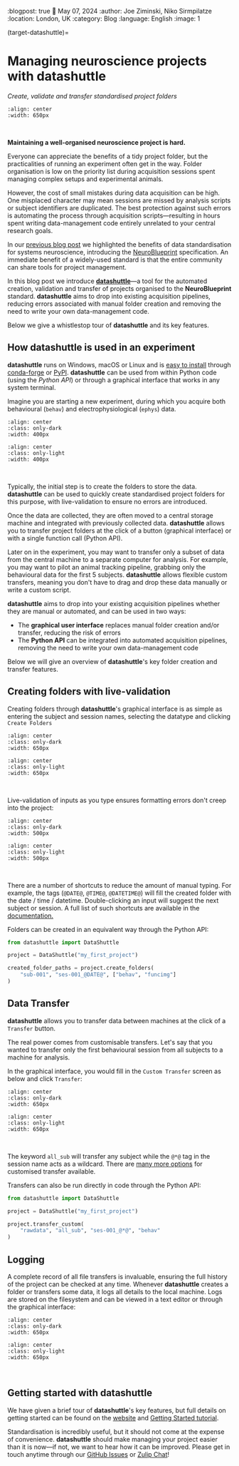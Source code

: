 :blogpost: true
:date: May 07, 2024
:author: Joe Ziminski, Niko Sirmpilatze
:location: London, UK
:category: Blog
:language: English
:image: 1

(target-datashuttle)=
# Managing neuroscience projects with **datashuttle**
*Create, validate and transfer standardised project folders*

```{image} /_static/blog_images/datashuttle/datashuttle-overview-light.png
:align: center
:width: 650px
```
<br>

**Maintaining a well-organised neuroscience project is hard.**

Everyone can appreciate the benefits of a tidy project
folder, but the practicalities of running an experiment often get 
in the way. Folder organisation 
is low on the priority list during acquisition sessions 
spent managing complex setups and experimental animals.

However, the cost of small mistakes during data acquisition can be high.
One misplaced character may mean sessions are missed by analysis 
scripts or subject identifiers are duplicated.
The best protection against such errors is automating the process
through acquisition scripts—resulting in hours spent writing 
data-management code entirely unrelated to your central research goals.

In our [previous blog post](target-neuroblueprint) we highlighted the benefits
of data standardisation for systems neuroscience, introducing the 
[NeuroBlueprint](https://neuroblueprint.neuroinformatics.dev/) 
specification. 
An immediate benefit of a widely-used standard is that the entire community
can share tools for project management.

In this blog post we introduce 
[**datashuttle**](https://datashuttle.neuroinformatics.dev/)—a 
tool for the automated creation, 
validation and transfer of projects organised to 
the **NeuroBlueprint** standard. **datashuttle** aims to
drop into existing acquisition pipelines, reducing errors
associated with manual folder creation and removing the need
to write your own data-management code.

Below we give a whistlestop tour of **datashuttle** and its key
features. 

## How **datashuttle** is used in an experiment

**datashuttle** runs on Windows, macOS or Linux and is
[easy to install](https://datashuttle.neuroinformatics.dev/pages/get_started/install.html)
through 
[conda-forge](https://anaconda.org/conda-forge/datashuttle)
or 
[PyPI](https://pypi.org/project/datashuttle). **datashuttle** can be used
from within Python code (using the *Python API*) or through a graphical 
interface that works in any system terminal.

Imagine you are starting a new experiment, during which you acquire both
behavioural (`behav`) and electrophysiological (`ephys`) data. 

```{image} /_static/blog_images/datashuttle/tutorial-1-example-file-tree-dark.png
:align: center
:class: only-dark
:width: 400px
```
```{image} /_static/blog_images/datashuttle/tutorial-1-example-file-tree-light.png
:align: center
:class: only-light
:width: 400px
```
<br>


Typically, the initial step is to create the folders to store the data.
**datashuttle** can be used to quickly create standardised
project folders for this purpose, with live-validation to ensure
no errors are introduced.

Once the data are collected, they are often moved to a central storage
machine and integrated with previously collected data. 
**datashuttle** allows you to transfer project folders
at the click of a button (graphical interface) or with a 
single function call (Python API).

Later on in the experiment, you may want to transfer only a subset
of data from the central machine to a separate computer for analysis. For example,
you may  want to pilot an animal tracking pipeline, grabbing
only the behavioural data for the first 5 subjects. 
**datashuttle** allows flexible custom transfers, 
meaning you don't have to drag and drop these data manually or
write a custom script.

**datashuttle** aims to drop into your existing acquisition pipelines whether 
they are manual or automated, and can be used in two ways:

- The **graphical user interface** replaces manual folder creation
and/or transfer, reducing the risk of errors
- The **Python API** can be integrated into automated acquisition
pipelines, removing the need to write your own data-management code

Below we will give an overview of **datashuttle**'s key folder creation
and transfer features.

## Creating folders with live-validation

Creating folders through **datashuttle**'s graphical interface is as simple as
entering the subject and session names, selecting the datatype and clicking `Create Folders`


```{image} /_static/blog_images/datashuttle/create-folders-example-dark.png
:align: center
:class: only-dark
:width: 650px
```
```{image} /_static/blog_images/datashuttle/create-folders-example-light.png
:align: center
:class: only-light
:width: 650px
```
<br>

Live-validation of inputs as you type ensures
formatting errors don't creep into the project:

```{image} /_static/blog_images/datashuttle/validation-bad-dark.png
:align: center
:class: only-dark
:width: 500px
```
```{image} /_static/blog_images/datashuttle/validation-bad-light.png
:align: center
:class: only-light
:width: 500px
```
<br>

There are a number of shortcuts to reduce the amount of manual typing.
For example, the tags (`@DATE@`, `@TIME@`, `@DATETIME@`) will 
fill the created folder  with the date / time / datetime. Double-clicking
an input will suggest the next subject or session.
A full list of such shortcuts are available in the 
[documentation.](https://datashuttle.neuroinformatics.dev/pages/user_guides/create-folders.html#creating-project-folders)


Folders can be created in an equivalent way through the Python API:

```python
from datashuttle import DataShuttle

project = DataShuttle("my_first_project")

created_folder_paths = project.create_folders(
    "sub-001", "ses-001_@DATE@", ["behav", "funcimg"]
)
```

## Data Transfer

**datashuttle** allows you to transfer data between machines
at the click of a `Transfer` button.

The real power comes from customisable transfers. Let's say
that you wanted to transfer only the first behavioural 
session from all subjects to a machine for analysis.

In the graphical interface, you would fill in the `Custom Transfer` screen
as below and click `Transfer`:

```{image} /_static/blog_images/datashuttle/how-to-transfer-custom-dark.png
:align: center
:class: only-dark
:width: 650px
```
```{image} /_static/blog_images/datashuttle/how-to-transfer-custom-light.png
:align: center
:class: only-light
:width: 650px
```
<br>

The keyword `all_sub` will transfer any subject while the `@*@` tag
in the session name acts as a wildcard. There are 
[many more options](https://datashuttle.neuroinformatics.dev/pages/user_guides/transfer-data.html#custom-transfers)
for customised transfer available.

Transfers can also be run directly in code through the Python API:
```python
from datashuttle import DataShuttle

project = DataShuttle("my_first_project")

project.transfer_custom(
    "rawdata", "all_sub", "ses-001_@*@", "behav"
)
```

## Logging

A complete record of all file transfers 
is invaluable, ensuring the full history of the project can be checked 
at any time. Whenever **datashuttle** creates a folder or transfers some data, 
it logs all details to the local machine. Logs are stored
on the filesystem and can be viewed in a text editor or through
the graphical interface:

```{image} /_static/blog_images/datashuttle/logging-example-dark.png
:align: center
:class: only-dark
:width: 650px
```
```{image} /_static/blog_images/datashuttle/logging-example-light.png
:align: center
:class: only-light
:width: 650px
```
<br>

## Getting started with **datashuttle**

We have given a brief tour of **datashuttle**'s key features,
but full details on getting started can be found on the 
[website](https://datashuttle.neuroinformatics.dev/) and
[Getting Started tutorial](https://datashuttle.neuroinformatics.dev/pages/get_started/getting-started.html).

Standardisation is incredibly useful, but it should not come at the 
expense of convenience. **datashuttle** should make managing your project easier than 
it is now—if not, we want to hear how it can be improved.
Please get in touch anytime through our
[GitHub Issues](https://github.com/neuroinformatics-unit/datashuttle/issues)
or
[Zulip Chat](https://neuroinformatics.zulipchat.com/#narrow/stream/405999-DataShuttle)!


